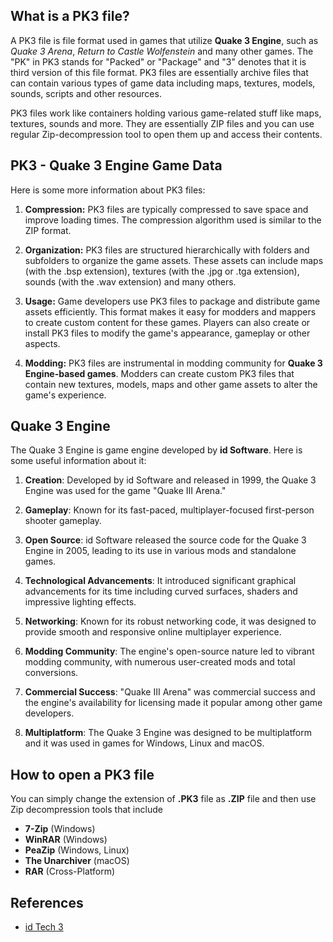 ## What is a PK3 file?

A PK3 file is file format used in games that utilize **Quake 3 Engine**, such as _Quake 3 Arena_, _Return to Castle Wolfenstein_ and many other games. The "PK" in PK3 stands for "Packed" or "Package" and "3" denotes that it is third version of this file format. PK3 files are essentially archive files that can contain various types of game data including maps, textures, models, sounds, scripts and other resources.

PK3 files work like containers holding various game-related stuff like maps, textures, sounds and more. They are essentially ZIP files and you can use regular Zip-decompression tool to open them up and access their contents. 

## PK3 - Quake 3 Engine Game Data

Here is some more information about PK3 files:

1.  **Compression:** PK3 files are typically compressed to save space and improve loading times. The compression algorithm used is similar to the ZIP format.
    
2.  **Organization:** PK3 files are structured hierarchically with folders and subfolders to organize the game assets. These assets can include maps (with the .bsp extension), textures (with the .jpg or .tga extension), sounds (with the .wav extension) and many others.
    
3.  **Usage:** Game developers use PK3 files to package and distribute game assets efficiently. This format makes it easy for modders and mappers to create custom content for these games. Players can also create or install PK3 files to modify the game's appearance, gameplay or other aspects.
    
4.  **Modding:** PK3 files are instrumental in modding community for **Quake 3 Engine-based games**. Modders can create custom PK3 files that contain new textures, models, maps and other game assets to alter the game's experience.

## Quake 3 Engine

The Quake 3 Engine is game engine developed by **id Software**. Here is some useful information about it:

1.  **Creation**: Developed by id Software and released in 1999, the Quake 3 Engine was used for the game "Quake III Arena."
    
2.  **Gameplay**: Known for its fast-paced, multiplayer-focused first-person shooter gameplay.
    
3.  **Open Source**: id Software released the source code for the Quake 3 Engine in 2005, leading to its use in various mods and standalone games.
    
4.  **Technological Advancements**: It introduced significant graphical advancements for its time including curved surfaces, shaders and impressive lighting effects.
    
5.  **Networking**: Known for its robust networking code, it was designed to provide smooth and responsive online multiplayer experience.
    
6.  **Modding Community**: The engine's open-source nature led to vibrant modding community, with numerous user-created mods and total conversions.
      
7.  **Commercial Success**: "Quake III Arena" was commercial success and the engine's availability for licensing made it popular among other game developers.
        
8.  **Multiplatform**: The Quake 3 Engine was designed to be multiplatform and it was used in games for Windows, Linux and macOS.

## How to open a PK3 file

You can simply change the extension of **.PK3** file as **.ZIP** file and then use Zip decompression tools that include

- **7-Zip** (Windows)
- **WinRAR** (Windows)
- **PeaZip** (Windows, Linux)
- **The Unarchiver** (macOS)
- **RAR** (Cross-Platform)

## References
* [id Tech 3](https://en.wikipedia.org/wiki/Id_Tech_3)

